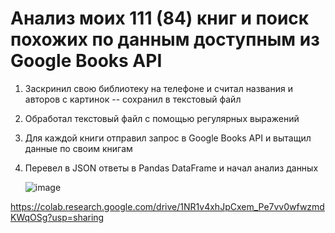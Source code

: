 # Анализ моих 111 (84) книг и поиск похожих по данным доступным из Google Books API

1. Заскринил свою библиотеку на телефоне и считал названия и авторов с картинок -- сохранил в текстовый файл
2. Обработал текстовый файл с помощью регулярных выражений
3. Для каждой книги отправил запрос в Google Books API и вытащил данные по своим книгам
4. Перевел в JSON ответы в Pandas DataFrame и начал анализ данных

   ![image](https://github.com/zinoviev-tech/books-analytics/assets/140282696/8624f76e-7af8-4514-8851-0f2e56dc1937)
 


https://colab.research.google.com/drive/1NR1v4xhJpCxem_Pe7vv0wfwzmdKWqOSg?usp=sharing
